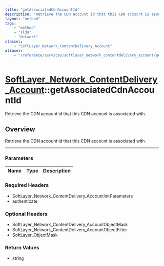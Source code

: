 ```yaml
---
title: "getAssociatedCdnAccountId"
description: "Retrieve the CDN account id that this CDN account is associated with."
layout: "method"
tags:
    - "method"
    - "sldn"
    - "Network"
classes:
    - "SoftLayer_Network_ContentDelivery_Account"
aliases:
    - "/reference/services/softlayer_network_contentdelivery_account/getAssociatedCdnAccountId"
---
```

# [SoftLayer_Network_ContentDelivery_Account](/reference/services/SoftLayer_Network_ContentDelivery_Account)::getAssociatedCdnAccountId

Retrieve the CDN account id that this CDN account is associated with.


## Overview 
Retrieve the CDN account id that this CDN account is associated with.

-----

### Parameters 
|Name | Type | Description |
| --- | --- | --- |


### Required Headers
* SoftLayer_Network_ContentDelivery_AccountInitParameters
* authenticate


### Optional Headers
* SoftLayer_Network_ContentDelivery_AccountObjectMask
* SoftLayer_Network_ContentDelivery_AccountObjectFilter
* SoftLayer_ObjectMask

### Return Values
* string





